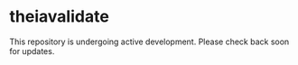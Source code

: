 # theiavalidate

This repository is undergoing active development. Please check back soon for updates.